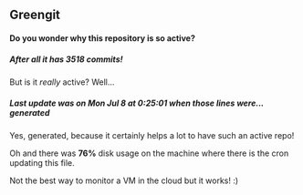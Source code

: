 ## Greengit

#### Do you wonder why this repository is so active?

##### After all it has 3518 commits!

But is it *really* active? Well...

##### Last update was on Mon Jul 8 at 0:25:01 when those lines were... generated

Yes, generated, because it certainly helps a lot to have such an active repo!

Oh and there was **76%** disk usage on the machine
where there is the cron updating this file.

Not the best way to monitor a VM in the cloud but it works! :)
